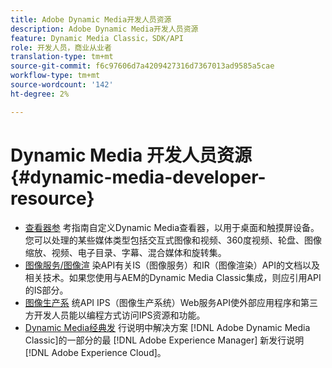 ```yaml
---
title: Adobe Dynamic Media开发人员资源
description: Adobe Dynamic Media开发人员资源
feature: Dynamic Media Classic，SDK/API
role: 开发人员，商业从业者
translation-type: tm+mt
source-git-commit: f6c97606d7a4209427316d7367013ad9585a5cae
workflow-type: tm+mt
source-wordcount: '142'
ht-degree: 2%

---
```



# Dynamic Media 开发人员资源{#dynamic-media-developer-resource}

* [查看器参](/help/aem-viewers-ref/homeviewers.md)<!-- (https://experienceleague.adobe.com/docs/dynamic-media-developer-resources/library/home.html?lang=en) -->
考指南自定义Dynamic Media查看器，以用于桌面和触摸屏设备。您可以处理的某些媒体类型包括交互式图像和视频、360度视频、轮盘、图像缩放、视频、电子目录、字幕、混合媒体和旋转集。
* [图像服务/图像渲](/help/aem-is-ir-api/homeisir.md)<!-- (https://experienceleague.adobe.com/docs/dynamic-media-developer-resources/image-serving-api/home.html?lang=en) -->
染API有关IS（图像服务）和IR（图像渲染）API的文档以及相关技术。如果您使用与AEM的Dynamic Media Classic集成，则应引用API的IS部分。
* [图像生产系](/help/aem-ips-api/c-overview.md)
统API IPS（图像生产系统）Web服务API使外部应用程序和第三方开发人员能以编程方式访问IPS资源和功能。
* [Dynamic Media经典发](/help/s7-release-notes/s7rn2017.md)
行说明中解决方案 [!DNL Adobe Dynamic Media Classic]的一部分的最 [!DNL Adobe Experience Manager] 新发行说明 [!DNL Adobe Experience Cloud]。